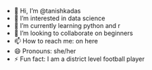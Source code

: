 - 👋 Hi, I’m @tanishkadas
- 👀 I’m interested in data science
- 🌱 I’m currently learning python and r
- 💞️ I’m looking to collaborate on beginners
- 📫 How to reach me: on here
- 😄 Pronouns: she/her
- ⚡ Fun fact: I am a district level football player

<!---
tanishkadas/tanishkadas is a ✨ special ✨ repository because its `README.md` (this file) appears on your GitHub profile.
You can click the Preview link to take a look at your changes.
--->
